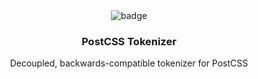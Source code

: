 <div align="center">
<img src="https://travis-ci.org/hzlmn/postcss-tokenize.svg?branch=master" alt="badge">
<h3>PostCSS Tokenizer</h3>
<p>
Decoupled, backwards-compatible tokenizer for PostCSS</p>
</div>
